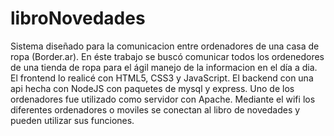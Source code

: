 # libroNovedades
Sistema diseñado para la comunicacion entre ordenadores de una casa de ropa (Border.ar).
En éste trabajo se buscó comunicar todos los ordenedores de una tienda de ropa para el ágil manejo de la informacion en el día a dia.
El frontend lo realicé con HTML5, CSS3 y JavaScript. El backend con una api hecha con NodeJS con paquetes de mysql y express. Uno de los ordenadores fue utilizado como servidor con Apache.
Mediante el wifi los diferentes ordenadores o moviles se conectan al libro de novedades y pueden utilizar sus funciones.
